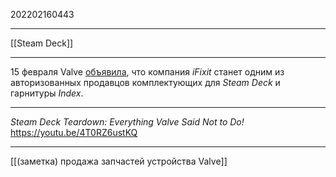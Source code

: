 202202160443
***
[[Steam Deck]]
***

15 февраля Valve [объявила](https://steamcommunity.com/games/1675180/announcements/detail/4347665658888576969), 
что компания *iFixit* станет одним из авторизованных продавцов комплектующих для *Steam Deck* и гарнитуры *Index*.

***

*Steam Deck Teardown: Everything Valve Said Not to Do!*
https://youtu.be/4T0RZ6ustKQ

***
[[(заметка) продажа запчастей устройства Valve]]
